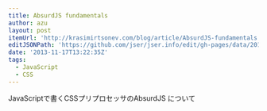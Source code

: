 ```yaml
---
title: AbsurdJS fundamentals
author: azu
layout: post
itemUrl: 'http://krasimirtsonev.com/blog/article/AbsurdJS-fundamentals'
editJSONPath: 'https://github.com/jser/jser.info/edit/gh-pages/data/2013/11/index.json'
date: '2013-11-17T13:22:35Z'
tags:
  - JavaScript
  - CSS
---
```

JavaScriptで書くCSSプリプロセッサのAbsurdJS について
